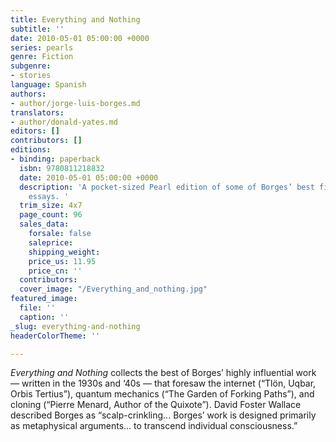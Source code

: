 ```yaml
---
title: Everything and Nothing
subtitle: ''
date: 2010-05-01 05:00:00 +0000
series: pearls
genre: Fiction
subgenre:
- stories
language: Spanish
authors:
- author/jorge-luis-borges.md
translators:
- author/donald-yates.md
editors: []
contributors: []
editions:
- binding: paperback
  isbn: 9780811218832
  date: 2010-05-01 05:00:00 +0000
  description: 'A pocket-sized Pearl edition of some of Borges’ best fictions and
    essays. '
  trim_size: 4x7
  page_count: 96
  sales_data:
    forsale: false
    saleprice: 
    shipping_weight: 
    price_us: 11.95
    price_cn: ''
  contributors: 
  cover_image: "/Everything_and_nothing.jpg"
featured_image:
  file: ''
  caption: ''
_slug: everything-and-nothing
headerColorTheme: ''

---
```

_Everything and Nothing_ collects the best of Borges’ highly influential work — written in the 1930s and ‘40s — that foresaw the internet (“Tlön, Uqbar, Orbis Tertius”), quantum mechanics (“The Garden of Forking Paths”), and cloning (“Pierre Menard, Author of the Quixote”). David Foster Wallace described Borges as “scalp-crinkling... Borges’ work is designed primarily as metaphysical arguments... to transcend individual consciousness.”

